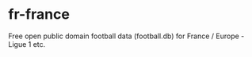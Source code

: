 fr-france
=========

Free open public domain football data (football.db) for France / Europe - Ligue 1 etc.
